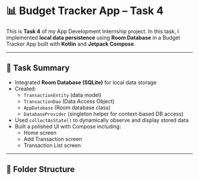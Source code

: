 # 📊 Budget Tracker App – Task 4

This is **Task 4** of my App Development Internship project. In this task, I implemented **local data persistence** using **Room Database** in a Budget Tracker App built with **Kotlin** and **Jetpack Compose**.

---

## 📌 Task Summary

- Integrated **Room Database (SQLite)** for local data storage
- Created:
  - `TransactionEntity` (data model)
  - `TransactionDao` (Data Access Object)
  - `AppDatabase` (Room database class)
  - `DatabaseProvider` (singleton helper for context-based DB access)
- Used `collectAsState()` to dynamically observe and display stored data
- Built a polished UI with Compose including:
  - Home screen
  - Add Transaction screen
  - Transaction List screen

---

## 📁 Folder Structure

